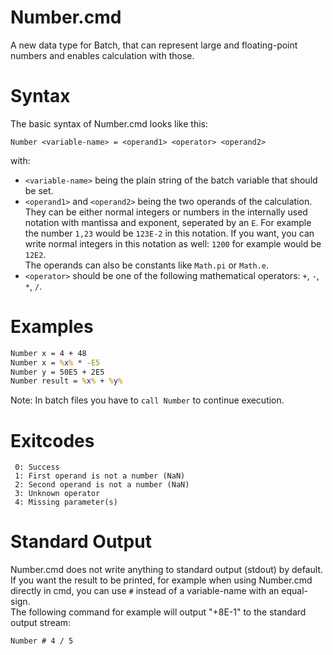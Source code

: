 # Number.cmd
A new data type for Batch, that can represent large and floating-point numbers and enables calculation with those.

# Syntax
The basic syntax of Number.cmd looks like this:
```
Number <variable-name> = <operand1> <operator> <operand2>
```
with: 
- `<variable-name>` being the plain string of the batch variable that should be set.
- `<operand1>` and `<operand2>` being the two operands of the calculation. They can be either normal integers or numbers in the internally used notation with mantissa and exponent, seperated by an `E`. For example the number `1,23` would be `123E-2` in this notation. If you want, you can write normal integers in this notation as well: `1200` for example would be `12E2`.  
The operands can also be constants like `Math.pi` or `Math.e`.
- `<operator>` should be one of the following mathematical operators: `+`, `-`, `*`, `/`.  

# Examples
```cmd
Number x = 4 + 48
Number x = %x% * -E5
Number y = 50E5 + 2E5
Number result = %x% + %y%
```
Note: In batch files you have to `call Number` to continue execution.

# Exitcodes
```
 0: Success
 1: First operand is not a number (NaN)
 2: Second operand is not a number (NaN)
 3: Unknown operator
 4: Missing parameter(s)
```

# Standard Output
Number.cmd does not write anything to standard output (stdout) by default. If you want the result to be printed, for example when using Number.cmd directly in cmd, you can use `#` instead of a variable-name with an equal-sign.  
The following command for example will output "+8E-1" to the standard output stream:
```cmd
Number # 4 / 5
```
